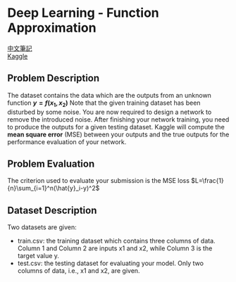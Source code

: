 # Deep Learning - Function Approximation

[中文筆記](https://hackmd.io/@GoldBaby/B1mTsx9Xn)  
[Kaggle](https://www.kaggle.com/competitions/function-approximation/)

## Problem Description
The dataset contains the data which are the outputs from an unknown function **$y=f(x_1,x_2)$**
Note that the given training dataset has been disturbed by some noise. You are now required to design a network to remove the introduced noise. After finishing your network training, you need to produce the outputs for a given testing dataset. Kaggle will compute the **mean square error** (MSE) between your outputs and the true outputs for the performance evaluation of your network.

## Problem Evaluation
The criterion used to evaluate your submission is the MSE loss $L=\frac{1}{n}\sum_{i=1}^n(\hat{y}_i-y)^2$

## Dataset Description
Two datasets are given:
* train.csv: the training dataset which contains three columns of data. Column 1 and Column 2 are inputs x1 and x2, while Column 3 is the target value y.
* test.csv: the testing dataset for evaluating your model. Only two columns of data, i.e., x1 and x2, are given.